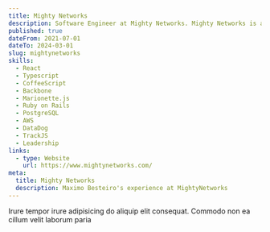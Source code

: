 ```yaml
---
title: Mighty Networks
description: Software Engineer at Mighty Networks. Mighty Networks is a platform that enables creators to build their own branded online communities. It allows creators to create and customize their own social networks, where they can engage with their audience, share content, host discussions, and offer paid memberships or courses.
published: true
dateFrom: 2021-07-01
dateTo: 2024-03-01
slug: mightynetworks
skills:
  - React
  - Typescript
  - CoffeeScript
  - Backbone
  - Marionette.js
  - Ruby on Rails
  - PostgreSQL
  - AWS
  - DataDog
  - TrackJS
  - Leadership
links:
  - type: Website
    url: https://www.mightynetworks.com/
meta:
  title: Mighty Networks
  description: Maximo Besteiro's experience at MightyNetworks
---
```


Irure tempor irure adipisicing do aliquip elit consequat. Commodo non ea cillum velit laborum paria
